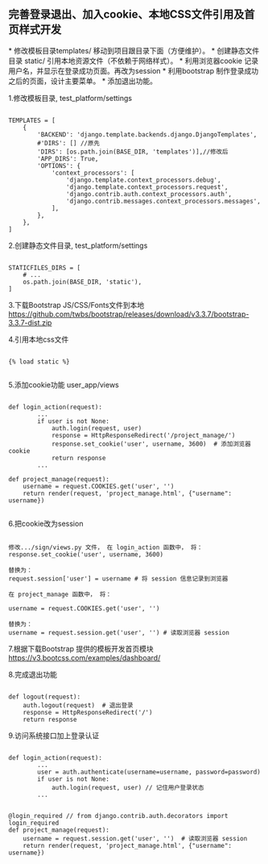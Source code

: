 <h2>完善登录退出、加入cookie、本地CSS文件引用及首页样式开发</h2>
* 修改模板目录templates/ 移动到项目跟目录下面（方便维护）。
* 创建静态文件目录 static/ 引用本地资源文件（不依赖于网络样式）。
* 利用浏览器cookie 记录用户名，并显示在登录成功页面。再改为session
* 利用bootstrap 制作登录成功之后的页面，设计主要菜单。
* 添加退出功能。

1.修改模板目录, test_platform/settings

<pre><code>
TEMPLATES = [
    {
        'BACKEND': 'django.template.backends.django.DjangoTemplates',
        #'DIRS': [] //原先
        'DIRS': [os.path.join(BASE_DIR, 'templates')],//修改后
        'APP_DIRS': True,
        'OPTIONS': {
            'context_processors': [
                'django.template.context_processors.debug',
                'django.template.context_processors.request',
                'django.contrib.auth.context_processors.auth',
                'django.contrib.messages.context_processors.messages',
            ],
        },
    },
]
</pre></code>

2.创建静态文件目录, test_platform/settings

<pre><code>
STATICFILES_DIRS = [
    # ...
    os.path.join(BASE_DIR, 'static'),
]
</pre></code>

3.下载Bootstrap JS/CSS/Fonts文件到本地 https://github.com/twbs/bootstrap/releases/download/v3.3.7/bootstrap-3.3.7-dist.zip

4.引用本地css文件

<pre><code>
{% load static %}
<link rel="stylesheet" type="text/css" href="{% static "css/signin.css" %}">
</pre></code>

5.添加cookie功能 user_app/views

<pre><code>
def login_action(request):
        ...
        if user is not None:
            auth.login(request, user)
            response = HttpResponseRedirect('/project_manage/')
            response.set_cookie('user', username, 3600)  # 添加浏览器 cookie
            return response
        ...

def project_manage(request):
    username = request.COOKIES.get('user', '')
    return render(request, 'project_manage.html', {"username": username})

</pre></code>

6.把cookie改为session

<pre><code>
修改.../sign/views.py 文件， 在 login_action 函数中， 将：
response.set_cookie('user', username, 3600)

替换为：
request.session['user'] = username # 将 session 信息记录到浏览器

在 project_manage 函数中， 将：

username = request.COOKIES.get('user', '')

替换为：
username = request.session.get('user', '') # 读取浏览器 session
</pre></code>

7.根据下载Bootstrap 提供的模板开发首页模块 https://v3.bootcss.com/examples/dashboard/

8.完成退出功能

<pre><code>
def logout(request):
    auth.logout(request)  # 退出登录
    response = HttpResponseRedirect('/')
    return response
</pre></code>

9.访问系统接口加上登录认证

<pre><code>
def login_action(request):
        ...
        user = auth.authenticate(username=username, password=password)
        if user is not None:
            auth.login(request, user) // 记住用户登录状态
        ...


@login_required // from django.contrib.auth.decorators import login_required
def project_manage(request):
    username = request.session.get('user', '')  # 读取浏览器 session
    return render(request, 'project_manage.html', {"username": username})
</pre></code>